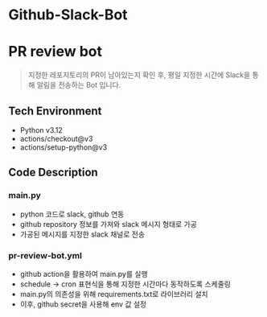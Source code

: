 # Github-Slack-Bot


# PR review bot 

> 지정한 레포지토리의 PR이 남아있는지 확인 후, 평일 지정한 시간에 Slack을 통해 알림을 전송하는 Bot 입니다.
> 
## Tech Environment

- Python v3.12
- actions/checkout@v3
- actions/setup-python@v3

## Code Description

### main.py

- python 코드로 slack, github 연동
- github repository 정보를 가져와 slack 메시지 형태로 가공
- 가공된 메시지를 지정한 slack 채널로 전송

### pr-review-bot.yml
- github action을 활용하여 main.py를 실행
- schedule -> cron 표현식을 통해 지정한 시간마다 동작하도록 스케줄링
- main.py의 의존성을 위해 requirements.txt로 라이브러리 설치
- 이후, github secret을 사용해 env 값 설정
